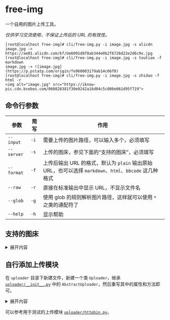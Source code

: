 # free-img

一个自用的图片上传工具。

*仅供学习交流使用，不保证上传后的 URL 的有效性。*

```console
[root@localhost free-img]# cli/free-img.py -i image.jpg -s alicdn
image.jpg -> https://ae01.alicdn.com/kf/Ue6091d8f8ab344e0b2f6726d22e2d6c9x.jpg
[root@localhost free-img]# cli/free-img.py -i image.jpg -s toutiao -f markdown
image.jpg -> ![image.jpg](https://p.pstatp.com/origin/fe960003179ab14c66f8)
[root@localhost free-img]# cli/free-img.py -i image.jpg -s zhidao -f html -r
<img alt="image.jpg" src="https://iknow-pic.cdn.bcebos.com/060828381f30e9242a16d04c5c086e061d95f719">
```

## 命令行参数

| 参数 | 简写 | 作用 |
| --- | --- | --- |
| `--input` | `-i` | 需要上传的图片路径，可以输入多个，必须填写 |
| `--server` | `-s` | 上传的图床，参见下面的“支持的图床”，必须填写 |
| `--format` | `-f` | 上传后输出 URL 的格式，默认为 `plain` 输出原始 URL，也可以选择 `markdown`、`html`、`bbcode` 这几种格式 |
| `--raw` | `-r` | 直接在标准输出中显示 URL，不显示文件名 |
| `--glob` | `-g` | 使用 glob 的规则解析图片路径，这样就可以使用 `*` 之类的通配符了 |
| `--help` | `-h` | 显示帮助 |

## 支持的图床

<details>
<summary>展开内容</summary>

| 名称 | 上传后的 URL |
| --- | --- |
| 7moor <sup>\*</sup> <sup>\*\*</sup> <sup>\*\*\*</sup> | [fs-im-kefu.7moor-fs2.com](https://fs-im-kefu.7moor-fs2.com/im/2768a390-5474-11ea-afc9-7b323e3e16c0/f-_gRKJY3BBbXnlp.jpg) |
| aichat <sup>\*</sup> <sup>\*\*</sup> | [static.aichat.net](https://static.aichat.net/chat/202108/205d94f2-40e0-49db-b738-75e5d9d68653.jpg) |
| alicdn <sup>\*</sup> <sup>\*\*\*</sup> | [ae01.alicdn.com](https://ae01.alicdn.com/kf/Ue6091d8f8ab344e0b2f6726d22e2d6c9x.jpg) |
| baijiahao | [pic.rmb.bdstatic.com](https://pic.rmb.bdstatic.com/bjh/32d650f5ac7d08cb701789e98c5bdead.jpeg) |
| baike <sup>\*\*\*</sup> | [bkimg.cdn.bcebos.com](https://bkimg.cdn.bcebos.com/pic/b3119313b07eca806538c935186a80dda144ac342585) |
| bcebos <sup>\*</sup> <sup>\*\*</sup> | [help-ol.bj.bcebos.com](https://help-ol.bj.bcebos.com/32d650f5ac7d08cb701789e98c5bdead.jpg) |
| dianping <sup>\*</sup> <sup>\*\*</sup> <sup>\*\*\*</sup> | [p0.meituan.net](https://p0.meituan.net/csc/32d650f5ac7d08cb701789e98c5bdead65846.jpg) |
| dingyue | [dingyue.ws.126.net](https://dingyue.ws.126.net/2020/1028/32d650f5j00qiw1ok001sd000go00gop.jpg) |
| gtimg | [inews.gtimg.com](https://inews.gtimg.com/newsapp_ls/0/12067385341/0) |
| huluxia <sup>\*</sup> <sup>\*\*</sup> | [cdn.u1.huluxia.com](https://cdn.u1.huluxia.com/g4/M02/47/5F/rBAAdmHX0luABJ2xAAEBNmol0kk907.jpg) |
| imcc | [uccfile.im-cc.com](https://uccfile.im-cc.com/download/temp/20220312/1647054897_7713_2ac1c8cc_3247_4771_9163_fddf6be74803.jpg) |
| imgurl <sup>\*</sup> | [ftp.bmp.ovh](https://ftp.bmp.ovh/imgs/2020/07/ac7d08cb701789e9.jpg) |
| jdimio <sup>\*</sup> <sup>\*\*\*</sup> | [dd-static.jd.com](https://dd-static.jd.com/ddimg/jfs/t1/206579/25/10622/65846/61a0cea0E0e326177/134260e170489c54.jpg) |
| ldmnq <sup>\*</sup> <sup>\*\*</sup> | [ldbbs.ldmnq.com](https://ldbbs.ldmnq.com/bbs/topic/attachment/2021-7/9287ebd6-df0b-428e-8a6f-703f328d3482.jpg) |
| maoyan <sup>\*</sup> <sup>\*\*</sup> <sup>\*\*\*</sup> | [p0.meituan.net](https://p0.meituan.net/mmdb/32d650f5ac7d08cb701789e98c5bdead65846.jpg) |
| meiqia | [legacy-pics.meiqiausercontent.com](https://legacy-pics.meiqiausercontent.com/images/jpl4HJCK/HXa0/22jiNJSsOmDFaqD1cUBc.jpg) |
| mooc <sup>\*\*\*</sup> | [img*.mukewang.com](https://img4.mukewang.com/61a084f7000132d606000600.jpg) |
| oppo | [store.heytapimage.com](https://store.heytapimage.com/cdo-portal/feedback/202201/07/4488d074afb16bf7466f65995d1f63f6.jpg) |
| sohu <sup>\*\*\*</sup> | [cy-pic.kuaizhan.com](https://cy-pic.kuaizhan.com/g3/21/ec/1e03-c437-498e-a4e8-5dd15060782e89?cysign=3ae4d1f71dfb8d699c8ed01c58b0b8e8&cyt=1675740571) |
| tc58 <sup>\*</sup> <sup>\*\*</sup> <sup>\*\*\*</sup> | [pic*.58cdn.com.cn](https://pic8.58cdn.com.cn/nowater/n_v20b417849f78a44caa8d1f3cb5e852a4b.jpg) |
| uploadcc | [upload.cc](https://upload.cc/i1/2020/07/25/p5TNES.jpg) |
| vipkid <sup>\*</sup> <sup>\*\*\*</sup> | [media.vipkidstatic.com](https://media.vipkidstatic.com/mgt/uc-im-framework/1643728384688/sbY8mgsu.jpg) |
| wenku | [wkphoto.cdn.bcebos.com](https://wkphoto.cdn.bcebos.com/fcfaaf51f3deb48fd81fbabce01f3a292df57859.jpg) |
| xiaokefu | [oss-huadong1.oss-cn-hangzhou.aliyuncs.com](https://oss-huadong1.oss-cn-hangzhou.aliyuncs.com/wechatapp/customer_service/chat/free/2021/12/06/api_2021_12_06_12_56_002v45a.jpg) |
| yidianzixun <sup>\*</sup> <sup>\*\*\*</sup> | [si1.go2yd.com](https://si1.go2yd.com/get-image/0iFKu4YVCsK) |
| yunque360 <sup>\*</sup> <sup>\*\*</sup> | [yunque-chat.oss.yunque360.com](https://yunque-chat.oss.yunque360.com/20210913/a1/cb/a1cba508fff22a915b3245d4be249352.jpg) |
| yzf | [yzf.qq.com](https://yzf.qq.com/fsnb/kf-file/kf_pic/20200710/KFPIC_hF_WXIMAGE_MihOPneDLPHDtWHTTCdH.jpg) |
| zhidao | [iknow-pic.cdn.bcebos.com](https://iknow-pic.cdn.bcebos.com/060828381f30e9242a16d04c5c086e061d95f719) |
| ~~httpbin~~ | 仅用于测试 |

> 测试用图片的出处：[Pixiv ID #72467059](https://www.pixiv.net/artworks/72467059)
>
> <sup>\*</sup> 支持 WebP
>
> <sup>\*\*</sup> 支持 AVIF
>
> <sup>\*\*\*</sup> 图片 URL 有 `Access-Control-Allow-Origin: *` 响应头
>
> 部分图床还可能存在以下特性：
>
> * 对图片进行二压，可能的条件包括但不限于：图片尺寸/大小超过一定范围、上传后超过一段时间、访问时存在响应头 `Accept: image/webp, ...`、无条件二压……
> * 通过修改扩展名而不修改文件内容，可以上传任意格式的文件。

</details>

## 自行添加上传模块

在 `uploader` 目录下新建文件，新建一个类 `Uploader`，继承 [`uploader/__init__.py`](https://github.com/TransparentLC/free-img/blob/master/uploader/__init__.py) 中的 `AbstractUploader`，然后重写其中的属性和方法即可。

<details>
<summary>展开内容</summary>

```python
from uploader import AbstractUploader

class Uploader(AbstractUploader):
    # 用于上传的图床接口 URL
    @property
    @abstractmethod
    def request_url(self) -> str:
        pass

    # 进行上传的表单中，文件对应的key
    @property
    @abstractmethod
    def file_key(self) -> str:
        pass

    # 表单中的其他内容
    # 没有的话就不需要重写
    @property
    def form(self) -> dict:
        pass

    # 从请求的响应中解析图片 URL
    # 可以通过 self.requests 获取发送请求的 requests 对象
    # 不重写的话，默认将直接返回响应内容
    @property
    def parsed(self) -> str:
        pass

    # 自定义请求头
    # 将会合并/覆盖以下默认请求头：
    # { 'User-Agent': （IE11 的 UA）, 'X-Forwarded-For': （随机的 IP 地址） }
    @property
    def headers(self) -> dict:
        pass

    # 在上传时返回重写的文件名
    # 某些图床只检查扩展名而不是从文件内容中检查格式，这时就可以通过重写文件名来绕过检查
    # 例如：在这里将一张 webp 图片的扩展名改为 jpg 并返回，在某些图床即可正常上传
    def filename_rewrite(self, filename: str) -> str:
        pass

    # 返回图片上传后的 URL
    # self.path 为本地的图片文件路径
    # 使用 self.request 保存发送请求的 requests 对象
    # 通过 self.parsed 获取 URL 并返回（当然也可以不使用，直接在这里解析）
    # 除非有特殊需求，这个方法不一定需要重写
    def upload(self) -> str:
        pass
```
</details>

可以参考用于测试的上传模块 [`uploader/httpbin.py`](https://github.com/TransparentLC/free-img/blob/master/uploader/httpbin.py)。